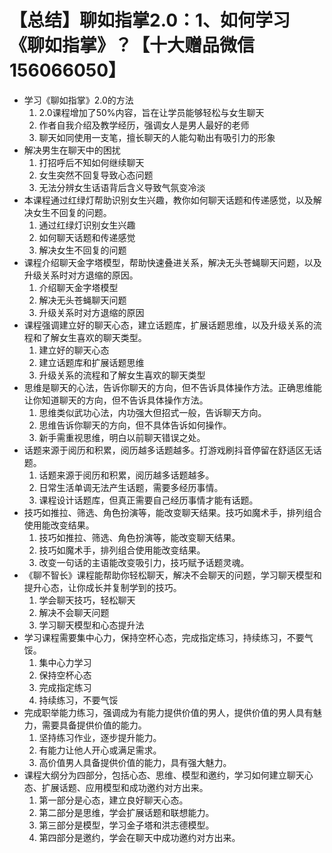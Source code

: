 # 【总结】聊如指掌2.0：1、如何学习《聊如指掌》？【十大赠品微信156066050】

-   学习《聊如指掌》2.0的方法
    1.  2.0课程增加了50%内容，旨在让学员能够轻松与女生聊天
    2.  作者自我介绍及教学经历，强调女人是男人最好的老师
    3.  聊天如同使用一支笔，擅长聊天的人能勾勒出有吸引力的形象
-   解决男生在聊天中的困扰
    1.  打招呼后不知如何继续聊天
    2.  女生突然不回复导致心态问题
    3.  无法分辨女生话语背后含义导致气氛变冷淡
-   本课程通过红绿灯帮助识别女生兴趣，教你如何聊天话题和传递感觉，以及解决女生不回复的问题。
    1.  通过红绿灯识别女生兴趣
    2.  如何聊天话题和传递感觉
    3.  解决女生不回复的问题
-   课程介绍聊天金字塔模型，帮助快速叠进关系，解决无头苍蝇聊天问题，以及升级关系时对方退缩的原因。
    1.  介绍聊天金字塔模型
    2.  解决无头苍蝇聊天问题
    3.  升级关系时对方退缩的原因
-   课程强调建立好的聊天心态，建立话题库，扩展话题思维，以及升级关系的流程和了解女生喜欢的聊天类型。
    1.  建立好的聊天心态
    2.  建立话题库和扩展话题思维
    3.  升级关系的流程和了解女生喜欢的聊天类型
-   思维是聊天的心法，告诉你聊天的方向，但不告诉具体操作方法。正确思维能让你知道聊天的方向，但不告诉具体操作方法。
    1.  思维类似武功心法，内功强大但招式一般，告诉聊天方向。
    2.  思维告诉你聊天的方向，但不具体告诉如何操作。
    3.  新手需重视思维，明白以前聊天错误之处。
-   话题来源于阅历和积累，阅历越多话题越多。打游戏刷抖音停留在舒适区无话题。
    1.  话题来源于阅历和积累，阅历越多话题越多。
    2.  日常生活单调无法产生话题，需要多经历事情。
    3.  课程设计话题库，但真正需要自己经历事情才能有话题。
-   技巧如推拉、筛选、角色扮演等，能改变聊天结果。技巧如魔术手，排列组合使用能改变结果。
    1.  技巧如推拉、筛选、角色扮演等，能改变聊天结果。
    2.  技巧如魔术手，排列组合使用能改变结果。
    3.  改变一句话的主语能改变吸引力，技巧赋予话题灵魂。
-   《聊不智长》课程能帮助你轻松聊天，解决不会聊天的问题，学习聊天模型和提升心态，让你成长并复制学到的技巧。
    1.  学会聊天技巧，轻松聊天
    2.  解决不会聊天问题
    3.  学习聊天模型和心态提升法
-   学习课程需要集中心力，保持空杯心态，完成指定练习，持续练习，不要气馁。
    1.  集中心力学习
    2.  保持空杯心态
    3.  完成指定练习
    4.  持续练习，不要气馁
-   完成职举能力练习，强调成为有能力提供价值的男人，提供价值的男人具有魅力，需要具备提供价值的能力。
    1.  坚持练习作业，逐步提升能力。
    2.  有能力让他人开心或满足需求。
    3.  高价值男人具备提供价值的能力，具有强大魅力。
-   课程大纲分为四部分，包括心态、思维、模型和邀约，学习如何建立聊天心态、扩展话题、应用模型和成功邀约对方出来。
    1.  第一部分是心态，建立良好聊天心态。
    2.  第二部分是思维，学会扩展话题和联想能力。
    3.  第三部分是模型，学习金子塔和洪志德模型。
    4.  第四部分是邀约，学会在聊天中成功邀约对方出来。